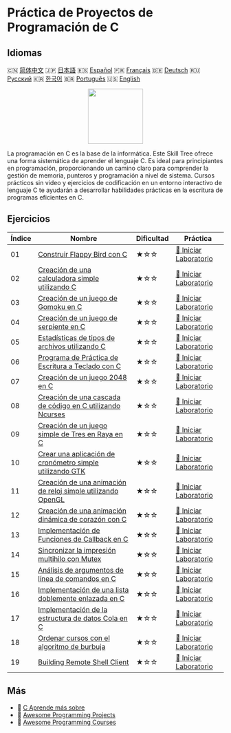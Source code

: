 # Práctica de Proyectos de Programación de C

## Idiomas

🇨🇳 [简体中文](README_zh.md) 🇯🇵 [日本語](README_ja.md) 🇪🇸 [Español](README_es.md) 🇫🇷 [Français](README_fr.md) 🇩🇪 [Deutsch](README_de.md) 🇷🇺 [Русский](README_ru.md) 🇰🇷 [한국어](README_ko.md) 🇧🇷 [Português](README_pt.md) 🇺🇸 [English](README.md) 

<div align="center">
<img width="128px" src="https://file.labex.io/path/GAbMWgBPUOxV.png">
</div>

La programación en C es la base de la informática. Este Skill Tree ofrece una forma sistemática de aprender el lenguaje C. Es ideal para principiantes en programación, proporcionando un camino claro para comprender la gestión de memoria, punteros y programación a nivel de sistema. Cursos prácticos sin video y ejercicios de codificación en un entorno interactivo de lenguaje C te ayudarán a desarrollar habilidades prácticas en la escritura de programas eficientes en C.

## Ejercicios

|   Índice | Nombre                                                                                                                                                     | Dificultad   | Práctica                                                                                                              |
|----------|------------------------------------------------------------------------------------------------------------------------------------------------------------|--------------|-----------------------------------------------------------------------------------------------------------------------|
|       01 | [Construir Flappy Bird con C](https://labex.io/es/courses/project-building-flappy-bird-using-c)                                                            | ★☆☆          | [🚀 Iniciar Laboratorio](https://labex.io/es/courses/project-building-flappy-bird-using-c)                            |
|       02 | [Creación de una calculadora simple utilizando C](https://labex.io/es/courses/project-making-a-simple-calculator-using-c)                                  | ★☆☆          | [🚀 Iniciar Laboratorio](https://labex.io/es/courses/project-making-a-simple-calculator-using-c)                      |
|       03 | [Creación de un juego de Gomoku en C](https://labex.io/es/courses/project-creating-a-gomoku-game-in-c)                                                     | ★☆☆          | [🚀 Iniciar Laboratorio](https://labex.io/es/courses/project-creating-a-gomoku-game-in-c)                             |
|       04 | [Creación de un juego de serpiente en C](https://labex.io/es/courses/project-creating-a-snake-game-in-c)                                                   | ★☆☆          | [🚀 Iniciar Laboratorio](https://labex.io/es/courses/project-creating-a-snake-game-in-c)                              |
|       05 | [Estadísticas de tipos de archivos utilizando C](https://labex.io/es/courses/project-file-type-statistics-using-c)                                         | ★☆☆          | [🚀 Iniciar Laboratorio](https://labex.io/es/courses/project-file-type-statistics-using-c)                            |
|       06 | [Programa de Práctica de Escritura a Teclado con C](https://labex.io/es/courses/project-typing-practice-program-using-c)                                   | ★☆☆          | [🚀 Iniciar Laboratorio](https://labex.io/es/courses/project-typing-practice-program-using-c)                         |
|       07 | [Creación de un juego 2048 en C](https://labex.io/es/courses/project-creating-a-2048-game-in-c)                                                            | ★☆☆          | [🚀 Iniciar Laboratorio](https://labex.io/es/courses/project-creating-a-2048-game-in-c)                               |
|       08 | [Creación de una cascada de código en C utilizando Ncurses](https://labex.io/es/courses/project-creating-a-code-rain-in-c-using-ncurses)                   | ★☆☆          | [🚀 Iniciar Laboratorio](https://labex.io/es/courses/project-creating-a-code-rain-in-c-using-ncurses)                 |
|       09 | [Creación de un juego simple de Tres en Raya en C](https://labex.io/es/courses/project-creating-a-simple-tic-tac-toe-game-in-c)                            | ★☆☆          | [🚀 Iniciar Laboratorio](https://labex.io/es/courses/project-creating-a-simple-tic-tac-toe-game-in-c)                 |
|       10 | [Crear una aplicación de cronómetro simple utilizando GTK](https://labex.io/es/courses/project-create-a-simple-stopwatch-app-using-gtk)                    | ★☆☆          | [🚀 Iniciar Laboratorio](https://labex.io/es/courses/project-create-a-simple-stopwatch-app-using-gtk)                 |
|       11 | [Creación de una animación de reloj simple utilizando OpenGL](https://labex.io/es/courses/project-creating-a-simple-clock-animation-using-opengl-and-glut) | ★☆☆          | [🚀 Iniciar Laboratorio](https://labex.io/es/courses/project-creating-a-simple-clock-animation-using-opengl-and-glut) |
|       12 | [Creación de una animación dinámica de corazón con C](https://labex.io/es/courses/project-creating-a-dynamic-heart-animation-with-c)                       | ★☆☆          | [🚀 Iniciar Laboratorio](https://labex.io/es/courses/project-creating-a-dynamic-heart-animation-with-c)               |
|       13 | [Implementación de Funciones de Callback en C](https://labex.io/es/courses/project-callback-functions)                                                     | ★☆☆          | [🚀 Iniciar Laboratorio](https://labex.io/es/courses/project-callback-functions)                                      |
|       14 | [Sincronizar la impresión multihilo con Mutex](https://labex.io/es/courses/project-chaotic-typewriter)                                                     | ★☆☆          | [🚀 Iniciar Laboratorio](https://labex.io/es/courses/project-chaotic-typewriter)                                      |
|       15 | [Análisis de argumentos de línea de comandos en C](https://labex.io/es/courses/project-command-line-arguments)                                             | ★☆☆          | [🚀 Iniciar Laboratorio](https://labex.io/es/courses/project-command-line-arguments)                                  |
|       16 | [Implementación de una lista doblemente enlazada en C](https://labex.io/es/courses/project-doubly-linked-list)                                             | ★☆☆          | [🚀 Iniciar Laboratorio](https://labex.io/es/courses/project-doubly-linked-list)                                      |
|       17 | [Implementación de la estructura de datos Cola en C](https://labex.io/es/courses/project-implementing-a-queue)                                             | ★☆☆          | [🚀 Iniciar Laboratorio](https://labex.io/es/courses/project-implementing-a-queue)                                    |
|       18 | [Ordenar cursos con el algoritmo de burbuja](https://labex.io/es/courses/project-organizing-course-list)                                                   | ★☆☆          | [🚀 Iniciar Laboratorio](https://labex.io/es/courses/project-organizing-course-list)                                  |
|       19 | [Building Remote Shell Client](https://labex.io/es/courses/project-remote-shell)                                                                           | ★☆☆          | [🚀 Iniciar Laboratorio](https://labex.io/es/courses/project-remote-shell)                                            |

## Más

- 🔗 [C Aprende más sobre](https://labex.io/es/skilltrees/c)
- 🔗 [Awesome Programming Projects](https://github.com/labex-labs/awesome-programming-projects)
- 🔗 [Awesome Programming Courses](https://github.com/labex-labs/awesome-programming-courses)


